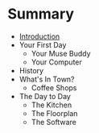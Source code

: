 # Summary

* [Introduction](README.md)
* Your First Day
   * Your Muse Buddy
   * Your Computer
* History
* What's In Town?
   * Coffee Shops
* The Day to Day
   * The Kitchen
   * The Floorplan
   * The Software

